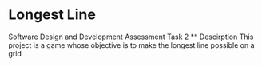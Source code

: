 # Longest Line
Software Design and Development Assessment Task 2
** Descirption
This project is a game whose objective is to make the longest line possible on a grid